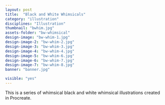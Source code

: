 ```yaml
---
layout: post
title:  "Black and White Whimsicals"
category: "illustration"
disciplines: "Illustration"
thumbnail: "bwhim.jpg"
assets-folder: "bw-whimsical"
design-image: "bw-whim-1.jpg"
design-image-2: "bw-whim-2.jpg"
design-image-3: "bw-whim-3.jpg"
design-image-4: "bw-whim-4.jpg"
design-image-5: "bw-whim-6.jpg"
design-image-6: "bw-whim-7.jpg"
design-image-7: "bw-whim-8.jpg"
banner: "banner.jpg"

visible: "yes"
---
```


This is a series of whimsical black and white whimsical illustrations created in Procreate.
